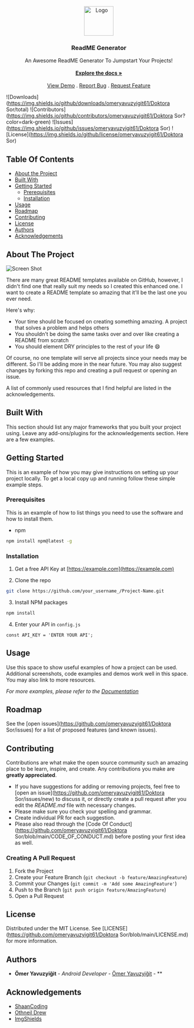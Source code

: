 <br/>
<p align="center">
  <a href="https://github.com/omeryavuzyigit61/Doktora Sor">
    <img src="images/logo.png" alt="Logo" width="80" height="80">
  </a>

  <h3 align="center">ReadME Generator</h3>

  <p align="center">
    An Awesome ReadME Generator To Jumpstart Your Projects!
    <br/>
    <br/>
    <a href="https://github.com/omeryavuzyigit61/Doktora Sor"><strong>Explore the docs »</strong></a>
    <br/>
    <br/>
    <a href="https://github.com/omeryavuzyigit61/Doktora Sor">View Demo</a>
    .
    <a href="https://github.com/omeryavuzyigit61/Doktora Sor/issues">Report Bug</a>
    .
    <a href="https://github.com/omeryavuzyigit61/Doktora Sor/issues">Request Feature</a>
  </p>
</p>

![Downloads](https://img.shields.io/github/downloads/omeryavuzyigit61/Doktora Sor/total) ![Contributors](https://img.shields.io/github/contributors/omeryavuzyigit61/Doktora Sor?color=dark-green) ![Issues](https://img.shields.io/github/issues/omeryavuzyigit61/Doktora Sor) ![License](https://img.shields.io/github/license/omeryavuzyigit61/Doktora Sor) 

## Table Of Contents

* [About the Project](#about-the-project)
* [Built With](#built-with)
* [Getting Started](#getting-started)
  * [Prerequisites](#prerequisites)
  * [Installation](#installation)
* [Usage](#usage)
* [Roadmap](#roadmap)
* [Contributing](#contributing)
* [License](#license)
* [Authors](#authors)
* [Acknowledgements](#acknowledgements)

## About The Project

![Screen Shot](images/screenshot.png)

There are many great README templates available on GitHub, however, I didn't find one that really suit my needs so I created this enhanced one. I want to create a README template so amazing that it'll be the last one you ever need.

Here's why:

* Your time should be focused on creating something amazing. A project that solves a problem and helps others
* You shouldn't be doing the same tasks over and over like creating a README from scratch
* You should element DRY principles to the rest of your life :smile:

Of course, no one template will serve all projects since your needs may be different. So I'll be adding more in the near future. You may also suggest changes by forking this repo and creating a pull request or opening an issue.

A list of commonly used resources that I find helpful are listed in the acknowledgements.

## Built With

This section should list any major frameworks that you built your project using. Leave any add-ons/plugins for the acknowledgements section. Here are a few examples.

## Getting Started

This is an example of how you may give instructions on setting up your project locally.
To get a local copy up and running follow these simple example steps.

### Prerequisites

This is an example of how to list things you need to use the software and how to install them.

* npm

```sh
npm install npm@latest -g
```

### Installation

1. Get a free API Key at [https://example.com](https://example.com)

2. Clone the repo

```sh
git clone https://github.com/your_username_/Project-Name.git
```

3. Install NPM packages

```sh
npm install
```

4. Enter your API in `config.js`

```JS
const API_KEY = 'ENTER YOUR API';
```

## Usage

Use this space to show useful examples of how a project can be used. Additional screenshots, code examples and demos work well in this space. You may also link to more resources.

_For more examples, please refer to the [Documentation](https://example.com)_

## Roadmap

See the [open issues](https://github.com/omeryavuzyigit61/Doktora Sor/issues) for a list of proposed features (and known issues).

## Contributing

Contributions are what make the open source community such an amazing place to be learn, inspire, and create. Any contributions you make are **greatly appreciated**.
* If you have suggestions for adding or removing projects, feel free to [open an issue](https://github.com/omeryavuzyigit61/Doktora Sor/issues/new) to discuss it, or directly create a pull request after you edit the *README.md* file with necessary changes.
* Please make sure you check your spelling and grammar.
* Create individual PR for each suggestion.
* Please also read through the [Code Of Conduct](https://github.com/omeryavuzyigit61/Doktora Sor/blob/main/CODE_OF_CONDUCT.md) before posting your first idea as well.

### Creating A Pull Request

1. Fork the Project
2. Create your Feature Branch (`git checkout -b feature/AmazingFeature`)
3. Commit your Changes (`git commit -m 'Add some AmazingFeature'`)
4. Push to the Branch (`git push origin feature/AmazingFeature`)
5. Open a Pull Request

## License

Distributed under the MIT License. See [LICENSE](https://github.com/omeryavuzyigit61/Doktora Sor/blob/main/LICENSE.md) for more information.

## Authors

* **Ömer Yavuzyiğit** - *Android Developer* - [Ömer Yavuzyiğit](https://github.com/omeryavuzyigit61/) - **

## Acknowledgements

* [ShaanCoding](https://github.com/ShaanCoding/)
* [Othneil Drew](https://github.com/othneildrew/Best-README-Template)
* [ImgShields](https://shields.io/)
